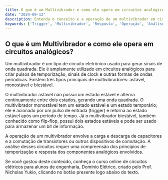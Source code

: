 ```yaml
---
title: O que é um Multivibrador e como ele opera em circuitos analógicos?
date: "2024-09-13"
description: Entenda o conceito e a operação de um multivibrador em circuitos analógicos.
keywords: ['Trigger', 'Multivibrador', 'Resposta', 'Operação', 'Análise', 'Pequeno', 'Analógico']
---
```


## O que é um Multivibrador e como ele opera em circuitos analógicos?

Um multivibrador é um tipo de circuito eletrônico usado para gerar sinais de onda quadrada. Ele é amplamente utilizado em circuitos analógicos para criar pulsos de temporização, sinais de clock e outras formas de ondas periódicas. Existem três tipos principais de multivibradores: astável, monostável e biestável.

O multivibrador astável não possui um estado estável e alterna continuamente entre dois estados, gerando uma onda quadrada. O multivibrador monostável tem um estado estável e um estado temporário; ele é acionado por um pulso de entrada (trigger) e retorna ao estado estável após um período de tempo. Já o multivibrador biestável, também conhecido como flip-flop, possui dois estados estáveis e pode ser usado para armazenar um bit de informação.

A operação de um multivibrador envolve a carga e descarga de capacitores e a comutação de transistores ou outros dispositivos de comutação. A análise desses circuitos requer uma compreensão dos princípios de temporização e resposta dos componentes analógicos envolvidos.

Se você gostou deste conteúdo, conheça o curso online de circuitos elétricos para alunos de engenharia, Domínio Elétrico, criado pelo Prof. Nicholas Yukio, clicando no botão presente logo abaixo do texto.